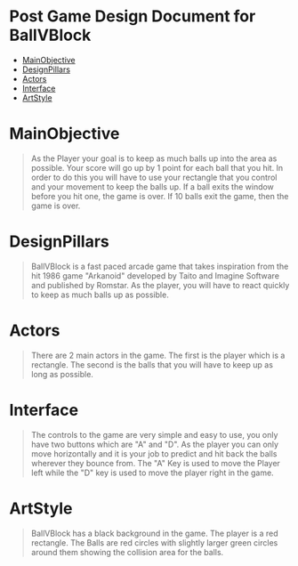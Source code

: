 # Post Game Design Document for BallVBlock
- [MainObjective](#MainObjective)
- [DesignPillars](#DesignPillars)
- [Actors](#Actors)
- [Interface](#Interface)
- [ArtStyle](#ArtStyle)

# MainObjective
> As the Player your goal is to keep as much balls up into the area as possible.
> Your score will go up by 1 point for each ball that you hit.
> In order to do this you will have to use your rectangle that you control and your movement to keep the balls up.
> If a ball exits the window before you hit one, the game is over.
> If 10 balls exit the game, then the game is over.

# DesignPillars
> BallVBlock is a fast paced arcade game that takes inspiration from the hit 1986 game "Arkanoid" developed by Taito and Imagine Software and published by Romstar.
> As the player, you will have to react quickly to keep as much balls up as possible.

# Actors
> There are 2 main actors in the game.
> The first is the player which is a rectangle.
> The second is the balls that you will have to keep up as long as possible.

# Interface
> The controls to the game are very simple and easy to use, you only have two buttons which are "A" and "D".
> As the player you can only move horizontally and it is your job to predict and hit back the balls wherever they bounce from.
> The "A" Key is used to move the Player left while the "D" key is used to move the player right in the game.

# ArtStyle
> BallVBlock has a black background in the game.
>  The player is a red rectangle.
> The Balls are red circles with slightly larger green circles around them showing the collision area for the balls.
